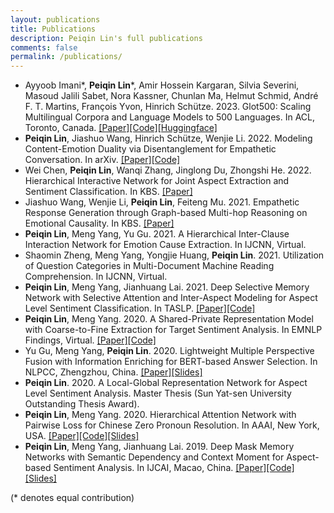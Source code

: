 ```yaml
---
layout: publications
title: Publications
description: Peiqin Lin's full publications
comments: false
permalink: /publications/
---
```


- Ayyoob Imani\*, **Peiqin Lin**\*, Amir Hossein Kargaran, Silvia Severini, Masoud Jalili Sabet, Nora Kassner, Chunlan Ma, Helmut Schmid, André F. T. Martins, François Yvon, Hinrich Schütze. 2023. Glot500: Scaling Multilingual Corpora and Language Models to 500 Languages. In ACL, Toronto, Canada. [[Paper]](https://arxiv.org/abs/2305.12182)[[Code]](https://github.com/cisnlp/Glot500)[[Huggingface]](https://huggingface.co/cis-lmu/glot500-base)
- **Peiqin Lin**, Jiashuo Wang, Hinrich Schütze, Wenjie Li. 2022. Modeling Content-Emotion Duality via Disentanglement for Empathetic Conversation. In arXiv. [[Paper]](https://arxiv.org/abs/2209.12495)[[Code]](https://github.com/lpq29743/CEDual)
- Wei Chen, **Peiqin Lin**, Wanqi Zhang, Jinglong Du, Zhongshi He. 2022. Hierarchical Interactive Network for Joint Aspect Extraction and Sentiment Classification. In KBS. [[Paper]](https://www.sciencedirect.com/science/article/abs/pii/S095070512200925X)
- Jiashuo Wang, Wenjie Li, **Peiqin Lin**, Feiteng Mu. 2021. Empathetic Response Generation through Graph-based Multi-hop Reasoning on Emotional Causality. In KBS. [[Paper]](https://www.sciencedirect.com/science/article/abs/pii/S0950705121008091)
- **Peiqin Lin**, Meng Yang, Yu Gu. 2021. A Hierarchical Inter-Clause Interaction Network for Emotion Cause Extraction. In IJCNN, Virtual.
- Shaomin Zheng, Meng Yang, Yongjie Huang, **Peiqin Lin**. 2021. Utilization of Question Categories in Multi-Document Machine Reading Comprehension. In IJCNN, Virtual.
- **Peiqin Lin**, Meng Yang, Jianhuang Lai. 2021. Deep Selective Memory Network with Selective Attention and Inter-Aspect Modeling for Aspect Level Sentiment Classification. In TASLP. [[Paper]](https://ieeexplore.ieee.org/document/9352558)[[Code]](https://github.com/lpq29743/DSMN-SAIM)
- **Peiqin Lin**, Meng Yang. 2020. A Shared-Private Representation Model with Coarse-to-Fine Extraction for Target Sentiment Analysis. In EMNLP Findings, Virtual. [[Paper]](https://www.aclweb.org/anthology/2020.findings-emnlp.382.pdf)[[Code]](https://github.com/lpq29743/SPRM)
- Yu Gu, Meng Yang, **Peiqin Lin**. 2020. Lightweight Multiple Perspective Fusion with Information Enriching for BERT-based Answer Selection. In NLPCC, Zhengzhou, China. [[Paper]](https://link.springer.com/chapter/10.1007/978-3-030-60450-9_43)[[Slides]](assets/files/NLPCC20-Gu.pdf)
- **Peiqin Lin**. 2020. A Local-Global Representation Network for Aspect Level Sentiment Analysis. Master Thesis (Sun Yat-sen University Outstanding Thesis Award).
- **Peiqin Lin**, Meng Yang. 2020. Hierarchical Attention Network with Pairwise Loss for Chinese Zero Pronoun Resolution. In AAAI, New York, USA. [[Paper]](https://ojs.aaai.org//index.php/AAAI/article/view/6352)[[Code]](https://github.com/lpq29743/HAN-PL)[[Slides]](assets/files/AAAI20-HAN-PL.pdf)
- **Peiqin Lin**, Meng Yang, Jianhuang Lai. 2019. Deep Mask Memory Networks with Semantic Dependency and Context Moment for Aspect-based Sentiment Analysis. In IJCAI, Macao, China. [[Paper]](https://www.ijcai.org/Proceedings/2019/0707.pdf)[[Code]](https://github.com/lpq29743/DMMN-SDCM)[[Slides]](assets/files/IJCAI19-DMMN-SDCM.pdf)

(\* denotes equal contribution)

